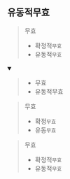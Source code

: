## 유동적무효
> 무효
> - 확정적`무효`
> - 유동적`무효`
<details open>
    <summary></summary>

> - 무효
> - 유동적무효

> 무효
> - 확정`무효`
> - 유동`무효`

> 무효
> - 확정적`무효`
> - 유동적`무효`
</details>

